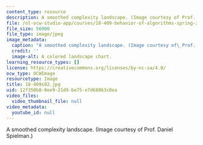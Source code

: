 ```yaml
---
content_type: resource
description: A smoothed complexity landscape. (Image courtesy of Prof. Daniel Spielman.)
file: /ol-ocw-studio-app/courses/18-409-behavior-of-algorithms-spring-2002/12f350b80ee921d9be75e7d68063c0ea_18-409s02.jpg
file_size: 56900
file_type: image/jpeg
image_metadata:
  caption: "A smoothed complexity landscape. (Image courtesy of\_Prof. Daniel Spielman.)"
  credit: ''
  image-alt: A colored landscape chart.
learning_resource_types: []
license: https://creativecommons.org/licenses/by-nc-sa/4.0/
ocw_type: OCWImage
resourcetype: Image
title: 18-409s02.jpg
uid: 12f350b8-0ee9-21d9-be75-e7d68063c0ea
video_files:
  video_thumbnail_file: null
video_metadata:
  youtube_id: null
---
```

A smoothed complexity landscape. (Image courtesy of Prof. Daniel Spielman.)